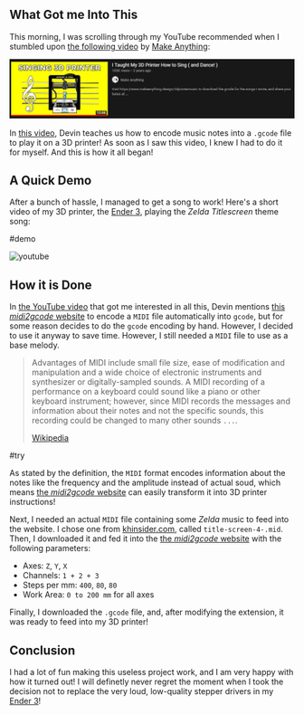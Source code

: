 ## What Got me Into This

This morning, I was scrolling through my YouTube recommended when I stumbled upon [the following video](https://www.youtube.com/watch?v=Bdf9NHAuO0w) by [Make Anything](https://www.youtube.com/channel/UCVc6AHfGw9b2zOE_ZGfmsnw):

![](./video.jpg)

In [this video](https://www.youtube.com/watch?v=Bdf9NHAuO0w), Devin teaches us how to encode music notes into a `.gcode` file to play it on a 3D printer! As soon as I saw this video, I knew I had to do it for myself. And this is how it all began!

## A Quick Demo

After a bunch of hassle, I managed to get a song to work! Here's a short video of my 3D printer, the [Ender 3](https://www.creality3d.shop/products/creality3d-ender-3-pro-high-precision-3d-printer), playing the _Zelda Titlescreen_ theme song:

#demo

![youtube](https://www.youtube.com/embed/hEUc-tUa53M)

## How it is Done

In [the YouTube video](https://www.youtube.com/watch?v=Bdf9NHAuO0w) that got me interested in all this, Devin mentions [this _midi2gcode_ website](https://www.ultimatesolver.com/en/midi2gcode) to encode a `MIDI` file automatically into `gcode`, but for some reason decides to do the `gcode` encoding by hand. However, I decided to use it anyway to save time. However, I still needed a `MIDI` file to use as a base melody.

> Advantages of MIDI include small file size, ease of modification and manipulation and a wide choice of electronic instruments and synthesizer or digitally-sampled sounds. A MIDI recording of a performance on a keyboard could sound like a piano or other keyboard instrument; however, since MIDI records the messages and information about their notes and not the specific sounds, this recording could be changed to many other sounds `...`.
>
> [Wikipedia](https://en.wikipedia.org/wiki/MIDI#Extensions)

#try

As stated by the definition, the `MIDI` format encodes information about the notes like the frequency and the amplitude instead of actual soud, which means [the _midi2gcode_ website](https://www.ultimatesolver.com/en/midi2gcode) can easily transform it into 3D printer instructions!

Next, I needed an actual `MIDI` file containing some _Zelda_ music to feed into the website. I chose one from [khinsider.com](https://www.khinsider.com/midi/nes/legend-of-zelda), called `title-screen-4-.mid`. Then, I downloaded it and fed it into the [the _midi2gcode_ website](https://www.ultimatesolver.com/en/midi2gcode) with the following parameters:

- Axes: `Z`, `Y`, `X`
- Channels: `1 + 2 + 3`
- Steps per mm: `400`, `80`, `80`
- Work Area: `0 to 200 mm` for all axes

Finally, I downloaded the `.gcode` file, and, after modifying the extension, it was ready to feed into my 3D printer!

## Conclusion

I had a lot of fun making this useless project work, and I am very happy with how it turned out! I will definetly never regret the moment when I took the decision not to replace the very loud, low-quality stepper drivers in my [Ender 3](https://www.creality3d.shop/products/creality3d-ender-3-pro-high-precision-3d-printer)!
